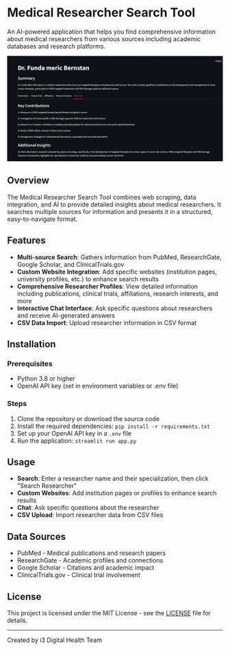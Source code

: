 # Medical Researcher Search Tool

An AI-powered application that helps you find comprehensive information about medical researchers from various sources including academic databases and research platforms.

![Medical Researcher Search Tool](images/Screenshot%202025-05-13%20182955.png)

## Overview

The Medical Researcher Search Tool combines web scraping, data integration, and AI to provide detailed insights about medical researchers. It searches multiple sources for information and presents it in a structured, easy-to-navigate format.

## Features

- **Multi-source Search**: Gathers information from PubMed, ResearchGate, Google Scholar, and ClinicalTrials.gov
- **Custom Website Integration**: Add specific websites (institution pages, university profiles, etc.) to enhance search results
- **Comprehensive Researcher Profiles**: View detailed information including publications, clinical trials, affiliations, research interests, and more
- **Interactive Chat Interface**: Ask specific questions about researchers and receive AI-generated answers
- **CSV Data Import**: Upload researcher information in CSV format

## Installation

### Prerequisites

- Python 3.8 or higher
- OpenAI API key (set in environment variables or .env file)

### Steps

1. Clone the repository or download the source code
2. Install the required dependencies: `pip install -r requirements.txt`
3. Set up your OpenAI API key in a `.env` file
4. Run the application: `streamlit run app.py`

## Usage

- **Search**: Enter a researcher name and their specialization, then click "Search Researcher"
- **Custom Websites**: Add institution pages or profiles to enhance search results
- **Chat**: Ask specific questions about the researcher
- **CSV Upload**: Import researcher data from CSV files

## Data Sources

- PubMed - Medical publications and research papers
- ResearchGate - Academic profiles and connections
- Google Scholar - Citations and academic impact
- ClinicalTrials.gov - Clinical trial involvement

## License

This project is licensed under the MIT License - see the [LICENSE](LICENSE) file for details.

---

Created by i3 Digital Health Team 
